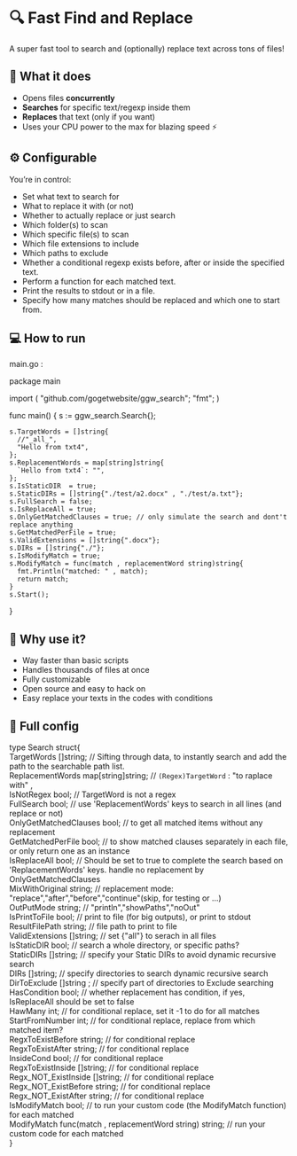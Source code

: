 # 🔍 Fast Find and Replace

A super fast tool to search and (optionally) replace text across tons of files!

## 🚀 What it does

- Opens files **concurrently**  
- **Searches** for specific text/regexp inside them
- **Replaces** that text (only if you want)  
- Uses your CPU power to the max for blazing speed ⚡

## ⚙️ Configurable

You’re in control:

- Set what text to search for  
- What to replace it with (or not)  
- Whether to actually replace or just search  
- Which folder(s) to scan  
- Which specific file(s) to scan  
- Which file extensions to include
- Which paths to exclude
- Whether a conditional regexp exists before, after or inside the specified text.
- Perform a function for each matched text.
- Print the results to stdout or in a file.
- Specify how many matches should be replaced and which one to start from.

## 💻 How to run

main.go :

  package main

  import (
    "github.com/gogetwebsite/ggw_search";
    "fmt";
  )

  func main() {
    s := ggw_search.Search{};

    s.TargetWords = []string{
      //"_all_",
      "Hello from txt4",
    };
    s.ReplacementWords = map[string]string{
      `Hello from txt4`: "",
    };
    s.IsStaticDIR  = true;
    s.StaticDIRs = []string{"./test/a2.docx" , "./test/a.txt"};
    s.FullSearch = false; 
    s.IsReplaceAll = true;
    s.OnlyGetMatchedClauses = true; // only simulate the search and dont't replace anything
    s.GetMatchedPerFile = true;
    s.ValidExtensions = []string{".docx"};
    s.DIRs = []string{"./"};
    s.IsModifyMatch = true;
    s.ModifyMatch = func(match , replacementWord string)string{
      fmt.Println("matched: " , match);
      return match;
    }
    s.Start();
  }

## 🧠 Why use it?

- Way faster than basic scripts  
- Handles thousands of files at once  
- Fully customizable  
- Open source and easy to hack on
- Easy replace your texts in the codes with conditions

## 📝 Full config
type Search struct{  
    TargetWords []string; // Sifting through data, to instantly search and add the path to the searchable path list.  
    ReplacementWords map[string]string; // `(Regex)TargetWord` : "to raplace with" ,  
    IsNotRegex bool; // TargetWord is not a regex  
    FullSearch bool; // use 'ReplacementWords' keys to search in all lines (and replace or not)  
    OnlyGetMatchedClauses bool; // to get all matched items without any replacement  
    GetMatchedPerFile bool; // to show matched clauses separately in each file, or only return one as an instance  
    IsReplaceAll bool; // Should be set to true to complete the search based on 'ReplacementWords' keys. handle no replacement by OnlyGetMatchedClauses  
    MixWithOriginal string; // replacement mode: "replace","after","before","continue"(skip, for testing or ...)  
    OutPutMode string; // "println","showPaths","noOut"  
    IsPrintToFile bool; // print to file (for big outputs), or print to stdout  
    ResultFilePath string; // file path to print to file   
    ValidExtensions []string; // set {"all"} to serach in all files  
    IsStaticDIR bool; // search a whole directory, or specific paths?  
    StaticDIRs []string; // specify your Static DIRs to avoid dynamic recursive search  
    DIRs []string; // specify directories to search dynamic recursive search  
    DirToExclude []string ; // specify part of directories to Exclude searching  
    HasCondition bool; // whether replacement has condition, if yes, IsReplaceAll should be set to false  
    HawMany int; // for conditional replace, set it -1 to do for all matches  
    StartFromNumber int; // for conditional replace, replace from which matched item?  
    RegxToExistBefore string; // for conditional replace  
    RegxToExistAfter string; // for conditional replace  
    InsideCond bool; // for conditional replace  
    RegxToExistInside []string; // for conditional replace  
    Regx_NOT_ExistInside []string; // for conditional replace  
    Regx_NOT_ExistBefore string; // for conditional replace  
    Regx_NOT_ExistAfter string; // for conditional replace  
    IsModifyMatch bool; // to run your custom code (the ModifyMatch function) for each matched  
    ModifyMatch func(match , replacementWord string) string; // run your custom code for each matched  
}   
